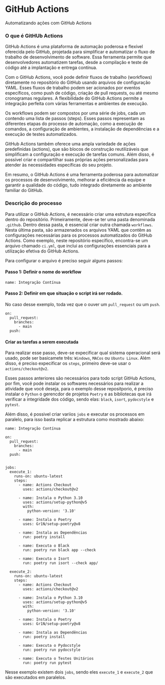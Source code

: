 # GitHub Actions

Automatizando ações com GitHub Actions


### O que é GitHUb Actions

GitHub Actions é uma plataforma de automação poderosa e flexível oferecida pelo GitHub, projetada para simplificar e automatizar o fluxo de trabalho de desenvolvimento de software. Essa ferramenta permite que desenvolvedores automatizem tarefas, desde a compilação e teste de código até a implantação e entrega contínua.

Com o GitHub Actions, você pode definir fluxos de trabalho (workflows) diretamente no repositório do GitHub usando arquivos de configuração YAML. Esses fluxos de trabalho podem ser acionados por eventos específicos, como push de código, criação de pull requests, ou até mesmo cronogramas regulares. A flexibilidade do GitHub Actions permite a integração perfeita com várias ferramentas e ambientes de execução.

Os workflows podem ser compostos por uma série de jobs, cada um contendo uma lista de passos (steps). Esses passos representam as diferentes etapas do processo de automação, como a execução de comandos, a configuração de ambientes, a instalação de dependências e a execução de testes automatizados.

GitHub Actions também oferece uma ampla variedade de ações predefinidas (actions), que são blocos de construção reutilizáveis que simplificam a configuração e execução de tarefas comuns. Além disso, é possível criar e compartilhar suas próprias ações personalizadas para atender às necessidades específicas do seu projeto.

Em resumo, o GitHub Actions é uma ferramenta poderosa para automatizar os processos de desenvolvimento, melhorar a eficiência da equipe e garantir a qualidade do código, tudo integrado diretamente ao ambiente familiar do GitHub.

### Descrição do processo

Para utilizar o GitHub Actions, é necessário criar uma estrutura específica dentro do repositório. Primeiramente, deve-se ter uma pasta denominada `.github`. Dentro dessa pasta, é essencial criar outra chamada `workflows`. Nesta última pasta, são armazenados os arquivos YAML que contêm as configurações necessárias para os processos automatizados do GitHub Actions. Como exemplo, neste repositório específico, encontra-se um arquivo chamado `ci.yml`, que inclui as configurações essenciais para a utilização efetiva do GitHub Actions.

Para configurar o arquivo é preciso seguir alguns passos:

#### Passo 1: Definir o nome do workflow

```
name: Integração Contínua
```

#### Passo 2: Definir em que situação o script irá ser rodado.

No caso desse exemplo, toda vez que o ouver um `pull_request` ou um `push`.

```
on:
  pull_request:
    branches:
      - main
  push:
```

#### Criar as tarefas a serem executada

Para realizar esse passo, deve-se expecificar qual sistema operacional será usado, pode ser basicamete três: `Windows`, `MACos` ou `Ubuntu Linux`. Além disso, é preciso expecificar os `steps`, primeiro deve-se usar o `actions/checkout@v2`.

Esses passos anteriores são necessários para todo script GitHub Actions, por fim, você pode instalar os softwares necessários para realizar a atividade que você deseja, para o exemplo desse repositporio, é preciso instalar o `Python` o gerencdor de projetos `Poetry` e as bibliotecas que irá verificar a integridade dos código, sendo elas: `black`, `isort`, `pydocstyle` e `pytest`.

Além disso, é possivel criar variios `jobs` e executar os processos em paralelo, para isso basta replicar a estrutura como mostrado abaixo:

```
name: Integração Contínua

on:
  pull_request:
    branches:
      - main
  push:


jobs:
  execute_1:
    runs-on: ubuntu-latest
    steps:
      - name: Actions Checkout
        uses: actions/checkout@v2

      - name: Instala o Python 3.10
        uses: actions/setup-python@v5
        with:
          python-version: '3.10'

      - name: Instala o Poetry
        uses: Gr1N/setup-poetry@v8

      - name: Instala as Dependências
        run: poetry install

      - name: Executa o Black
        run: poetry run black app --check

      - name: Executa o Isort
        run: poetry run isort --check app/

  execute_2:
    runs-on: ubuntu-latest
    steps:
      - name: Actions Checkout
        uses: actions/checkout@v2

      - name: Instala o Python 3.10
        uses: actions/setup-python@v5
        with:
          python-version: '3.10'

      - name: Instala o Poetry
        uses: Gr1N/setup-poetry@v8

      - name: Instala as Dependências
        run: poetry install

      - name: Executa o Pydocstyle
        run: poetry run pydocstyle
        
      - name: Executa o Testes Unitários
        run: poetry run pytest
```

Nesse exemplo existem dois `jobs`, sendo eles `execute_1` e `execute_2` que são executados em paralelos.